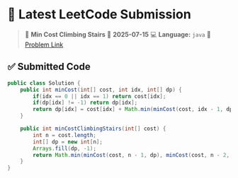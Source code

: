 # 🧠 Latest LeetCode Submission

> 📌 **Min Cost Climbing Stairs**
> 📅 **2025-07-15**
> 💻 **Language:** `java`
> 🔗 [Problem Link](https://leetcode.com/problems/min-cost-climbing-stairs/)

## ✅ Submitted Code

```java
public class Solution {
    public int minCost(int[] cost, int idx, int[] dp) {
        if(idx == 0 || idx == 1) return cost[idx];
        if(dp[idx] != -1) return dp[idx];
        return dp[idx] = cost[idx] + Math.min(minCost(cost, idx - 1, dp), minCost(cost, idx - 2, dp));
    }

    public int minCostClimbingStairs(int[] cost) {
        int n = cost.length;
        int[] dp = new int[n];
        Arrays.fill(dp, -1);
        return Math.min(minCost(cost, n - 1, dp), minCost(cost, n - 2, dp));
    }
}

```

<!-- Updated: 2025-07-15 20:41:24.072456 -->
